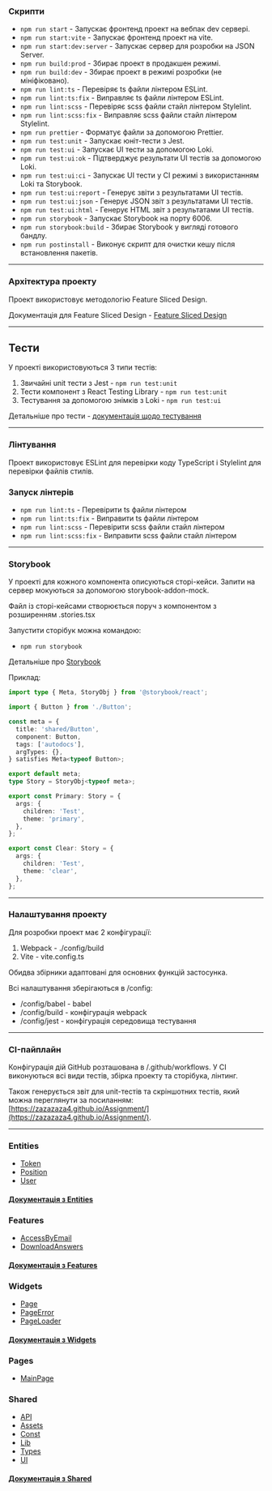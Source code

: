 ### Скрипти

- `npm run start` - Запускає фронтенд проект на вебпак dev сервері.
- `npm run start:vite` - Запускає фронтенд проект на vite.
- `npm run start:dev:server` - Запускає сервер для розробки на JSON Server.
- `npm run build:prod` - Збирає проект в продакшен режимі.
- `npm run build:dev` - Збирає проект в режимі розробки (не мініфіковано).
- `npm run lint:ts` - Перевіряє ts файли лінтером ESLint.
- `npm run lint:ts:fix` - Виправляє ts файли лінтером ESLint.
- `npm run lint:scss` - Перевіряє scss файли стайл лінтером Stylelint.
- `npm run lint:scss:fix` - Виправляє scss файли стайл лінтером Stylelint.
- `npm run prettier` - Форматує файли за допомогою Prettier.
- `npm run test:unit` - Запускає юніт-тести з Jest.
- `npm run test:ui` - Запускає UI тести за допомогою Loki.
- `npm run test:ui:ok` - Підтверджує результати UI тестів за допомогою Loki.
- `npm run test:ui:ci` - Запускає UI тести у CI режимі з використанням Loki та Storybook.
- `npm run test:ui:report` - Генерує звіти з результатами UI тестів.
- `npm run test:ui:json` - Генерує JSON звіт з результатами UI тестів.
- `npm run test:ui:html` - Генерує HTML звіт з результатами UI тестів.
- `npm run storybook` - Запускає Storybook на порту 6006.
- `npm run storybook:build` - Збирає Storybook у вигляді готового бандлу.
- `npm run postinstall` - Виконує скрипт для очистки кешу після встановлення пакетів.

---

### Архітектура проекту

Проект використовує методологію Feature Sliced Design.

Документація для Feature Sliced Design - [Feature Sliced Design](https://feature-sliced.design/docs/get-started/tutorial)

---

## Тести

У проекті використовуються 3 типи тестів:

1. Звичайні unit тести з Jest - `npm run test:unit`
2. Тести компонент з React Testing Library - `npm run test:unit`
3. Тестування за допомогою знімків з Loki - `npm run test:ui`

Детальніше про тести - [документація щодо тестування](/docs/tests.md)

---

### Лінтування

Проект використовує ESLint для перевірки коду TypeScript і Stylelint для перевірки файлів стилів.

### Запуск лінтерів

- `npm run lint:ts` - Перевірити ts файли лінтером
- `npm run lint:ts:fix` - Виправити ts файли лінтером
- `npm run lint:scss` - Перевірити scss файли стайл лінтером
- `npm run lint:scss:fix` - Виправити scss файли стайл лінтером

---

### Storybook

У проекті для кожного компонента описуються сторі-кейси.
Запити на сервер мокуються за допомогою storybook-addon-mock.

Файл із сторі-кейсами створюється поруч з компонентом з розширенням .stories.tsx

Запустити сторібук можна командою:

- `npm run storybook`

Детальніше про [Storybook](/docs/storybook.md)

Приклад:

```typescript jsx
import type { Meta, StoryObj } from '@storybook/react';

import { Button } from './Button';

const meta = {
  title: 'shared/Button',
  component: Button,
  tags: ['autodocs'],
  argTypes: {},
} satisfies Meta<typeof Button>;

export default meta;
type Story = StoryObj<typeof meta>;

export const Primary: Story = {
  args: {
    children: 'Test',
    theme: 'primary',
  },
};

export const Clear: Story = {
  args: {
    children: 'Test',
    theme: 'clear',
  },
};
```

---

### Налаштування проекту

Для розробки проект має 2 конфігурації:

1. Webpack - ./config/build
2. Vite - vite.config.ts

Обидва збірники адаптовані для основних функцій застосунка.

Всі налаштування зберігаються в /config:

- /config/babel - babel
- /config/build - конфігурація webpack
- /config/jest - конфігурація середовища тестування

---

### CI-пайплайн

Конфігурація дій GitHub розташована в /.github/workflows.
У CI виконуються всі види тестів, збірка проекту та сторібука, лінтинг.

Також генерується звіт для unit-тестів та скріншотних тестів, який можна переглянути за посиланням: [https://zazazaza4.github.io/Assignment/](https://zazazaza4.github.io/Assignment/).

---

### Entities

- [Token](/src/entities/Token)
- [Position](/src/entities/Position)
- [User](/src/entities/User)

#### [Документація з Entities](/docs/entities.md)

### Features

- [AccessByEmail](/src/features/AddUserForm)
- [DownloadAnswers](/src/features/StaffList)

#### [Документація з Features](/docs/features.md)

### Widgets

- [Page](/src/widgets/Page)
- [PageError](/src/widgets/PageError)
- [PageLoader](/src/widgets/PageLoader)

#### [Документація з Widgets](/docs/widgets.md)

### Pages

- [MainPage](/src/pages/MainPage)

### Shared

- [API](/src/shared/api)
- [Assets](/src/shared/assets)
- [Const](/src/shared/const)
- [Lib](/src/shared/lib)
- [Types](/src/shared/types)
- [UI](/src/shared/ui)

#### [Документація з Shared](/docs/shared.md)
